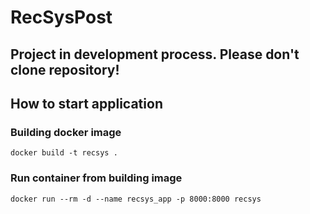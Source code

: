 # RecSysPost
## Project in development process. Please don't clone repository!

## How to start application

### Building docker image
`docker build -t recsys .`

### Run container from building image
`docker run --rm -d --name recsys_app -p 8000:8000 recsys`

